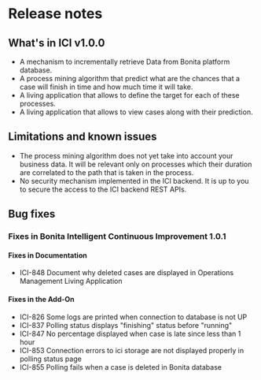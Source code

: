# Release notes

## What's in ICI v1.0.0 

* A mechanism to incrementally retrieve Data from Bonita platform database.
* A process mining algorithm that predict what are the chances that a case will finish in time and how much time it will take.
* A living application that allows to define the target for each of these processes.
* A living application that allows to view cases along with their prediction.

## Limitations and known issues

* The process mining algorithm does not yet take into account your business data. It will be relevant only on processes which their duration are correlated to the path that is taken in the process.
* No security mechanism implemented in the ICI backend. It is up to you to secure the access to the ICI backend REST APIs.

## Bug fixes

### Fixes in Bonita Intelligent Continuous Improvement 1.0.1

#### Fixes in Documentation
* ICI-848 Document why deleted cases are displayed in Operations Management Living Application	

#### Fixes in the Add-On
* ICI-826 Some logs are printed when connection to database is not UP	
* ICI-837 Polling status displays "finishing" status before "running"	
* ICI-847 No percentage displayed when case is late since less than 1 hour
* ICI-853 Connection errors to ici storage are not displayed properly in polling status page
* ICI-855 Polling fails when a case is deleted in Bonita database
